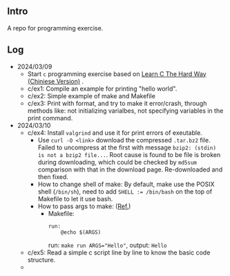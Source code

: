 ## **Intro**
A repo for programming exercise.

## **Log**
* 2024/03/09
  - Start `c` programming exercise based on [Learn C The Hard Way (Chiniese Version)](https://www.cntofu.com/book/25/index.html) .
  - c/ex1: Compile an example for printing "hello world".
  - c/ex2: Simple example of make and Makefile
  - c/ex3: Print with format, and try to make it error/crash, through methods like: not initializing varialbes, not specifying variables in the print command.
* 2024/03/10
  - c/ex4: Install `valgrind` and use it for print errors of exeutable.
    - Use `curl -O <link>` download the compressed `.tar.bz2` file. Failed to uncompress at the first with message `bzip2: (stdin) is not a bzip2 file...`. Root cause is found to be file is broken during downloading, which could be checked by `md5sum` comparison with that in the download page. Re-downloaded and then fixed.
    - How to change shell of make: By default, make use the POSIX shell (`/bin/sh`), need to add `SHELL := /bin/bash` on the top of Makefile to let it use bash. 
    - How to pass args to make: ([Ref.](https://stackoverflow.com/questions/2214575/passing-arguments-to-make-run))
        -  Makefile: 
           ```
           run:
               @echo $(ARGS)
           ```
           run: `make run ARGS="Hello"`, 
           output: `Hello`
  - c/ex5: Read a simple c script line by line to know the basic code structure.
  - 
